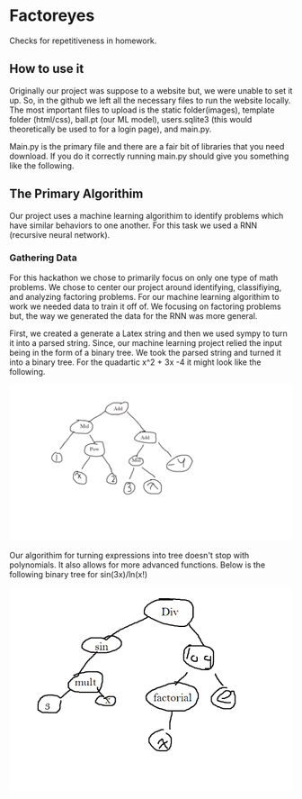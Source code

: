 # Factoreyes
Checks for repetitiveness in homework.

## How to use it
Originally our project was suppose to a website but, we were unable to set it up. So, in the github we left all the necessary files to run the website locally. The most important files to upload is the static folder(images), template folder (html/css), ball.pt (our ML model), users.sqlite3 (this would theoretically be used to for a login page), and main.py. 

Main.py is the primary file and there are a fair bit of libraries that you need download. If you do it correctly running main.py should give you something like the following.

## The Primary Algorithim
Our project uses a machine learning algorithim to identify problems which have similar behaviors to one another. For this task we used a RNN (recursive neural network).

### Gathering Data
For this hackathon we chose to primarily focus on only one type of math problems. We chose to center our project around identifying, classifiying, and analyzing factoring problems. For our machine learning algorithim to work we needed data to train it off of. We focusing on factoring problems but, the way we generated the data for the RNN was more general.

First, we created a generate a Latex string and then we used sympy to turn it into a parsed string. Since, our machine learning project relied the input being in the form of a binary tree. We took the parsed string and turned it into a binary tree. For the quadartic x^2 + 3x -4 it might look like the following.

<img src="tree1.png" alt="tree image" title="tree image">

Our algorithim for turning expressions into tree doesn't stop with polynomials. It also allows for more advanced functions. Below is the following binary tree for sin(3x)/ln(x!)

<img src="tree2.png" alt="tree image" title="tree image">
